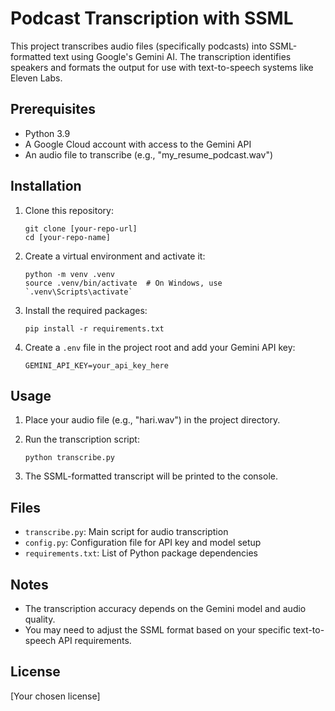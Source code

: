 # Podcast Transcription with SSML

This project transcribes audio files (specifically podcasts) into SSML-formatted text using Google's Gemini AI. The transcription identifies speakers and formats the output for use with text-to-speech systems like Eleven Labs.

## Prerequisites

- Python 3.9
- A Google Cloud account with access to the Gemini API
- An audio file to transcribe (e.g., "my_resume_podcast.wav")

## Installation

1. Clone this repository:
   ```
   git clone [your-repo-url]
   cd [your-repo-name]
   ```

2. Create a virtual environment and activate it:
   ```
   python -m venv .venv
   source .venv/bin/activate  # On Windows, use `.venv\Scripts\activate`
   ```

3. Install the required packages:
   ```
   pip install -r requirements.txt
   ```

4. Create a `.env` file in the project root and add your Gemini API key:
   ```
   GEMINI_API_KEY=your_api_key_here
   ```

## Usage

1. Place your audio file (e.g., "hari.wav") in the project directory.

2. Run the transcription script:
   ```
   python transcribe.py
   ```

3. The SSML-formatted transcript will be printed to the console.

## Files

- `transcribe.py`: Main script for audio transcription
- `config.py`: Configuration file for API key and model setup
- `requirements.txt`: List of Python package dependencies

## Notes

- The transcription accuracy depends on the Gemini model and audio quality.
- You may need to adjust the SSML format based on your specific text-to-speech API requirements.

## License

[Your chosen license]
